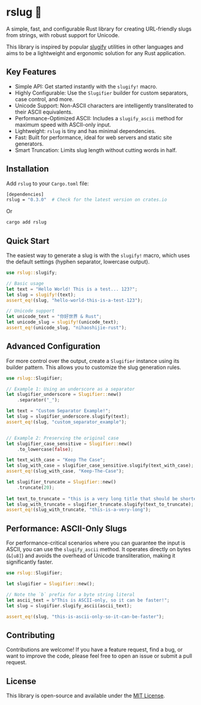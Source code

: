 # rslug 🐌

A simple, fast, and configurable Rust library for creating URL-friendly slugs from strings, with robust support for Unicode.

This library is inspired by popular [slugify](https://www.npmjs.com/package/slugify) utilities in other languages and aims to be a lightweight and ergonomic solution for any Rust application.

## Key Features

- Simple API: Get started instantly with the `slugify!` macro.
- Highly Configurable: Use the `Slugifier` builder for custom separators, case control, and more.
- Unicode Support: Non-ASCII characters are intelligently transliterated to their ASCII equivalents.
- Performance-Optimized ASCII: Includes a `slugify_ascii` method for maximum speed with ASCII-only input.
- Lightweight: `rslug` is tiny and has minimal dependencies.
- Fast: Built for performance, ideal for web servers and static site generators.
- Smart Truncation: Limits slug length without cutting words in half.

## Installation

Add `rslug` to your `Cargo.toml` file:

```bash
[dependencies]
rslug = "0.3.0"  # Check for the latest version on crates.io
```

Or

```bash
cargo add rslug
```

## Quick Start

The easiest way to generate a slug is with the `slugify!` macro, which uses the default settings (hyphen separator, lowercase output).

```rust
use rslug::slugify;

// Basic usage
let text = "Hello World! This is a test... 123?";
let slug = slugify!(text);
assert_eq!(slug, "hello-world-this-is-a-test-123");

// Unicode support
let unicode_text = "你好世界 & Rust";
let unicode_slug = slugify!(unicode_text);
assert_eq!(unicode_slug, "nihaoshijie-rust");
```

## Advanced Configuration

For more control over the output, create a `Slugifier` instance using its builder pattern. This allows you to customize the slug generation rules.

```rust
use rslug::Slugifier;

// Example 1: Using an underscore as a separator
let slugifier_underscore = Slugifier::new()
    .separator("_");

let text = "Custom Separator Example!";
let slug = slugifier_underscore.slugify(text);
assert_eq!(slug, "custom_separator_example");


// Example 2: Preserving the original case
let slugifier_case_sensitive = Slugifier::new()
    .to_lowercase(false);

let text_with_case = "Keep The Case";
let slug_with_case = slugifier_case_sensitive.slugify(text_with_case);
assert_eq!(slug_with_case, "Keep-The-Case");

let slugifier_truncate = Slugifier::new()
    .truncate(20);
    
let text_to_truncate = "this is a very long title that should be shortened";
let slug_with_truncate = slugifier_truncate.slugify(text_to_truncate);
assert_eq!(slug_with_truncate, "this-is-a-very-long");
```

## Performance: ASCII-Only Slugs

For performance-critical scenarios where you can guarantee the input is ASCII, you can use the `slugify_ascii` method. It operates directly on bytes (`&[u8]`) and avoids the overhead of Unicode transliteration, making it significantly faster.

```rust
use rslug::Slugifier;

let slugifier = Slugifier::new();

// Note the `b` prefix for a byte string literal
let ascii_text = b"This is ASCII-only, so it can be faster!";
let slug = slugifier.slugify_ascii(ascii_text);

assert_eq!(slug, "this-is-ascii-only-so-it-can-be-faster");
```

## Contributing 

Contributions are welcome! If you have a feature request, find a bug, or want to improve the code, please feel free to open an issue or submit a pull request.

## License

This library is open-source and available under the [MIT License](https://github.com/ezrantn/rslug/blob/main/LICENSE).
